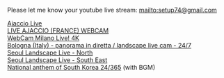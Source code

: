 Please let me know your youtube live stream: [mailto:setup74@gmail.com](mailto:setup74@gmail.com?subject=World%20Landscpae%20Live%20Registration)

[Ajaccio Live](https://www.youtube.com/watch?v=sDNHnV4gL6k)  
[LIVE AJACCIO (FRANCE) WEBCAM](https://www.youtube.com/watch?v=6qPuAnOn1H8)  
[WebCam Milano Live! 4K](https://www.youtube.com/watch?v=axH1UxsrWmc)  
[Bologna (Italy) - panorama in diretta / landscape live cam - 24/7](https://www.youtube.com/watch?v=K6_qnay-zQU)  
[Seoul Landscape Live - North](http://www.youtube.com/watch?v=i1YvOuuliTk)  
[Seoul Landscape Live - South East](https://www.youtube.com/watch?v=JOAJlnmcCMY)  
[National anthem of South Korea 24/365](https://www.youtube.com/watch?v=7UgBPJ_QOEY) (with BGM)  

